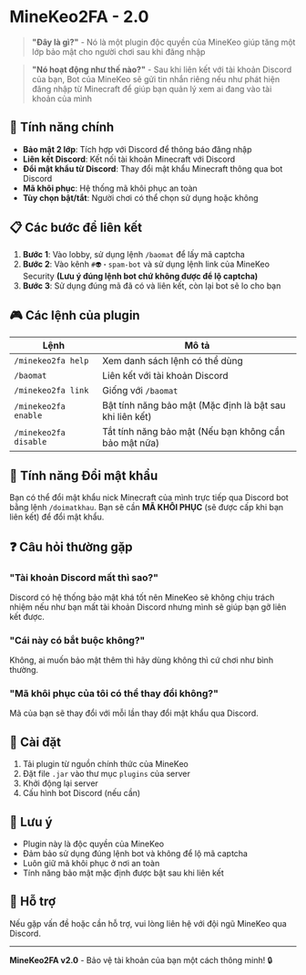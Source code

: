 # MineKeo2FA - 2.0

> **"Đây là gì?"** - Nó là một plugin độc quyền của MineKeo giúp tăng một lớp bảo mật cho người chơi sau khi đăng nhập

> **"Nó hoạt động như thế nào?"** - Sau khi liên kết với tài khoản Discord của bạn, Bot của MineKeo sẽ gửi tin nhắn riêng nếu như phát hiện đăng nhập từ Minecraft để giúp bạn quản lý xem ai đang vào tài khoản của mình

## 🚀 Tính năng chính

- **Bảo mật 2 lớp**: Tích hợp với Discord để thông báo đăng nhập
- **Liên kết Discord**: Kết nối tài khoản Minecraft với Discord
- **Đổi mật khẩu từ Discord**: Thay đổi mật khẩu Minecraft thông qua bot Discord
- **Mã khôi phục**: Hệ thống mã khôi phục an toàn
- **Tùy chọn bật/tắt**: Người chơi có thể chọn sử dụng hoặc không

## 📋 Các bước để liên kết

1. **Bước 1**: Vào lobby, sử dụng lệnh `/baomat` để lấy mã captcha
2. **Bước 2**: Vào kênh `#👽・spam-bot` và sử dụng lệnh link của MineKeo Security **(Lưu ý đúng lệnh bot chứ không được để lộ captcha)**
3. **Bước 3**: Sử dụng đúng mã đã có và liên kết, còn lại bot sẽ lo cho bạn

## 🎮 Các lệnh của plugin

| Lệnh | Mô tả |
|------|-------|
| `/minekeo2fa help` | Xem danh sách lệnh có thể dùng |
| `/baomat` | Liên kết với tài khoản Discord |
| `/minekeo2fa link` | Giống với `/baomat` |
| `/minekeo2fa enable` | Bật tính năng bảo mật (Mặc định là bật sau khi liên kết) |
| `/minekeo2fa disable` | Tắt tính năng bảo mật (Nếu bạn không cần bảo mật nữa) |

## 🔐 Tính năng Đổi mật khẩu

Bạn có thể đổi mật khẩu nick Minecraft của mình trực tiếp qua Discord bot bằng lệnh `/doimatkhau`. Bạn sẽ cần **MÃ KHÔI PHỤC** (sẽ được cấp khi bạn liên kết) để đổi mật khẩu.

## ❓ Câu hỏi thường gặp

### **"Tài khoản Discord mất thì sao?"**
Discord có hệ thống bảo mật khá tốt nên MineKeo sẽ không chịu trách nhiệm nếu như bạn mất tài khoản Discord nhưng mình sẽ giúp bạn gỡ liên kết được.

### **"Cái này có bắt buộc không?"**
Không, ai muốn bảo mật thêm thì hãy dùng không thì cứ chơi như bình thường.

### **"Mã khôi phục của tôi có thể thay đổi không?"**
Mã của bạn sẽ thay đổi với mỗi lần thay đổi mật khẩu qua Discord.

## 🔧 Cài đặt

1. Tải plugin từ nguồn chính thức của MineKeo
2. Đặt file `.jar` vào thư mục `plugins` của server
3. Khởi động lại server
4. Cấu hình bot Discord (nếu cần)

## 📝 Lưu ý

- Plugin này là độc quyền của MineKeo
- Đảm bảo sử dụng đúng lệnh bot và không để lộ mã captcha
- Luôn giữ mã khôi phục ở nơi an toàn
- Tính năng bảo mật mặc định được bật sau khi liên kết

## 🤝 Hỗ trợ

Nếu gặp vấn đề hoặc cần hỗ trợ, vui lòng liên hệ với đội ngũ MineKeo qua Discord.

---

**MineKeo2FA v2.0** - Bảo vệ tài khoản của bạn một cách thông minh! 🔒 